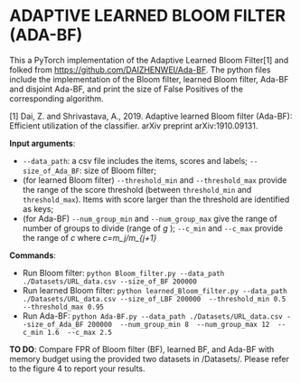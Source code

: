 # ADAPTIVE LEARNED BLOOM FILTER (ADA-BF)

This a PyTorch implementation of the Adaptive Learned Bloom Filter[1] and folked from https://github.com/DAIZHENWEI/Ada-BF. The python files include the implementation of the Bloom filter, learned Bloom filter, Ada-BF and disjoint Ada-BF, and print the size of False Positives of the corresponding algorithm.

[1] Dai, Z. and Shrivastava, A., 2019. Adaptive learned Bloom filter (Ada-BF): Efficient utilization of the classifier. arXiv preprint arXiv:1910.09131.

**Input arguments**: 
- `--data_path`: a csv file includes the items, scores and labels; `--size_of_Ada_BF`: size of Bloom filter;
- (for learned Bloom filter) `--threshold_min` and `--threshold_max` provide the range of the score threshold (between `threshold_min` and `threshold_max`). Items with score larger than the threshold are identified as keys;
- (for Ada-BF) `--num_group_min` and `--num_group_max` give the range of number of groups to divide (range of *g*
); `--c_min` and `--c_max` provide the range of *c* where *c=m_j/m_{j+1}*

**Commands**:
- Run Bloom filter: `python Bloom_filter.py --data_path ./Datasets/URL_data.csv --size_of_BF 200000`
- Run learned Bloom filter: `python learned_Bloom_filter.py --data_path ./Datasets/URL_data.csv --size_of_LBF 200000  --threshold_min 0.5   --threshold_max 0.95`
- Run Ada-BF: `python Ada-BF.py --data_path ./Datasets/URL_data.csv --size_of_Ada_BF 200000  --num_group_min 8  --num_group_max 12  --c_min 1.6  --c_max 2.5`

**TO DO**:
Compare FPR of Bloom filter (BF), learned BF, and Ada-BF with memory budget using the provided two datasets in /Datasets/. Please refer to the figure 4 to report your results. 


